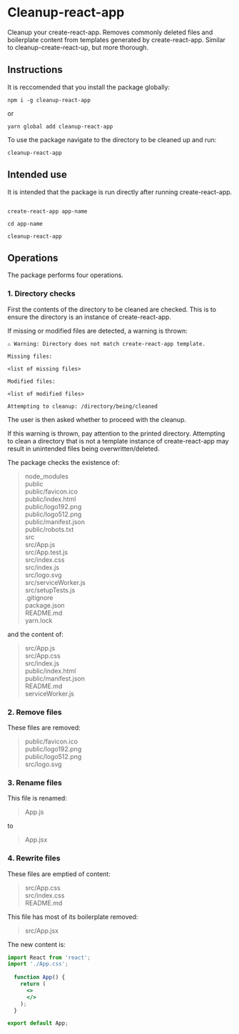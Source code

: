 # Cleanup-react-app

Cleanup your create-react-app. Removes commonly deleted files and boilerplate content from templates generated by create-react-app. Similar to cleanup-create-react-up, but more thorough.

## Instructions

It is reccomended that you install the package globally:

````shell
npm i -g cleanup-react-app
````

or

````shell
yarn global add cleanup-react-app
````

To use the package navigate to the directory to be cleaned up and run:

````shell
cleanup-react-app
````

## Intended use

It is intended that the package is run directly after running create-react-app.

````shell

create-react-app app-name

cd app-name

cleanup-react-app
````

## Operations

The package performs four operations.

### 1. Directory checks

First the contents of the directory to be cleaned are checked. This is to ensure the directory is an instance of create-react-app.

If missing or modified files are detected, a warning is thrown:

````shell
⚠️ Warning: Directory does not match create-react-app template.

Missing files:

<list of missing files>

Modified files:

<list of modified files>

Attempting to cleanup: /directory/being/cleaned
````

The user is then asked whether to proceed with the cleanup.

If this warning is thrown, pay attention to the printed directory. Attempting to clean a directory that is not a template instance of create-react-app may result in unintended files being overwritten/deleted.

The package checks the existence of:

>node_modules  
>public  
>public/favicon.ico  
>public/index.html  
>public/logo192.png  
>public/logo512.png  
>public/manifest.json  
>public/robots.txt  
>src  
>src/App.js  
>src/App.test.js  
>src/index.css  
>src/index.js  
>src/logo.svg  
>src/serviceWorker.js  
>src/setupTests.js  
>.gitignore  
>package.json  
>README.md  
>yarn.lock

and the content of:

>src/App.js  
>src/App.css  
>src/index.js  
>public/index.html  
>public/manifest.json  
>README.md  
>serviceWorker.js

### 2. Remove files

These files are removed:

> public/favicon.ico  
> public/logo192.png  
> public/logo512.png  
> src/logo.svg

### 3. Rename files

This file is renamed:

> App.js

to

> App.jsx

### 4. Rewrite files

These files are emptied of content:

> src/App.css  
> src/index.css  
> README.md

This file has most of its boilerplate removed:

> src/App.jsx

The new content is:

````jsx
import React from 'react';
import './App.css';
  
  function App() {
    return (
      <>
      </>
    );
  }

export default App;
````
